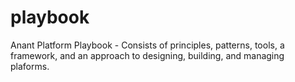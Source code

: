 # playbook
Anant Platform Playbook - Consists of principles, patterns, tools, a framework, and an approach to designing, building, and managing plaforms. 
